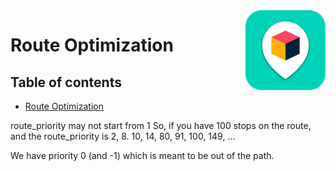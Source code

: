 

<img src="../../assets/images/beans-128x128.png" align="right" />

# Route Optimization


## Table of contents

- [Route Optimization](#route-optimization)



route_priority may not start from 1
So, if you have 100 stops on the route, and the route_priority is
2, 8. 10, 14, 80, 91, 100, 149, ...


We have priority 0 (and -1) which is meant to be out of the path.